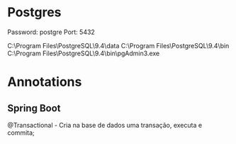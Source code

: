 # Postgres
Password: postgre
Port: 5432

C:\Program Files\PostgreSQL\9.4\data
C:\Program Files\PostgreSQL\9.4\bin
C:\Program Files\PostgreSQL\9.4\bin\pgAdmin3.exe

# Annotations
## Spring Boot
@Transactional - Cria na base de dados uma transação, executa e commita;
